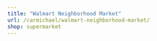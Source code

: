 ```yaml
---
title: "Walmart Neighborhood Market"
url: /carmichael/walmart-neighborhood-market/
shop: supermarket
---
```


